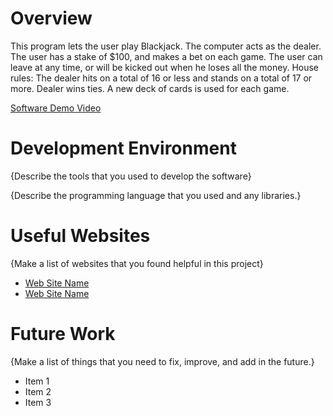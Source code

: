 # Overview
This program lets the user play Blackjack.  The computer
acts as the dealer.  The user has a stake of $100, and
makes a bet on each game.  The user can leave at any time,
or will be kicked out when he loses all the money.
House rules:  The dealer hits on a total of 16 or less
and stands on a total of 17 or more.  Dealer wins ties.
A new deck of cards is used for each game.

[Software Demo Video](http://youtube.link.goes.here)

# Development Environment

{Describe the tools that you used to develop the software}

{Describe the programming language that you used and any libraries.}

# Useful Websites

{Make a list of websites that you found helpful in this project}
* [Web Site Name](http://url.link.goes.here)
* [Web Site Name](http://url.link.goes.here)

# Future Work

{Make a list of things that you need to fix, improve, and add in the future.}
* Item 1
* Item 2
* Item 3